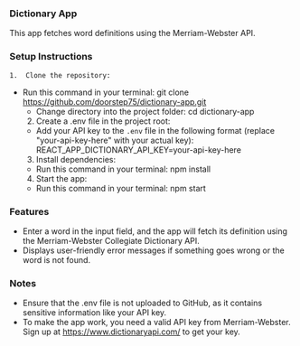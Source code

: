 ### Dictionary App

This app fetches word definitions using the Merriam-Webster API.

### Setup Instructions

	1.	Clone the repository:
  - Run this command in your terminal: git clone https://github.com/doorstep75/dictionary-app.git
	- Change directory into the project folder: cd dictionary-app
	2.	Create a .env file in the project root:
	- Add your API key to the `.env` file in the following format (replace "your-api-key-here" with your actual key): REACT_APP_DICTIONARY_API_KEY=your-api-key-here
	3.	Install dependencies:
	- Run this command in your terminal: npm install
	4.	Start the app:
	- Run this command in your terminal: npm start

### Features

- Enter a word in the input field, and the app will fetch its definition using the Merriam-Webster Collegiate Dictionary API.
- Displays user-friendly error messages if something goes wrong or the word is not found.

### Notes

- Ensure that the .env file is not uploaded to GitHub, as it contains sensitive information like your API key.
- To make the app work, you need a valid API key from Merriam-Webster. Sign up at https://www.dictionaryapi.com/ to get your key.